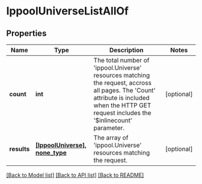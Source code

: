 # IppoolUniverseListAllOf

## Properties
Name | Type | Description | Notes
------------ | ------------- | ------------- | -------------
**count** | **int** | The total number of &#39;ippool.Universe&#39; resources matching the request, accross all pages. The &#39;Count&#39; attribute is included when the HTTP GET request includes the &#39;$inlinecount&#39; parameter. | [optional] 
**results** | [**[IppoolUniverse], none_type**](IppoolUniverse.md) | The array of &#39;ippool.Universe&#39; resources matching the request. | [optional] 

[[Back to Model list]](../README.md#documentation-for-models) [[Back to API list]](../README.md#documentation-for-api-endpoints) [[Back to README]](../README.md)


